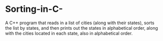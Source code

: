 # Sorting-in-C-
A C++ program that reads in a list of cities (along with their  states), sorts the list by states, and then prints out the states in alphabetical order, along with the cities located in each state, also in alphabetical order.
